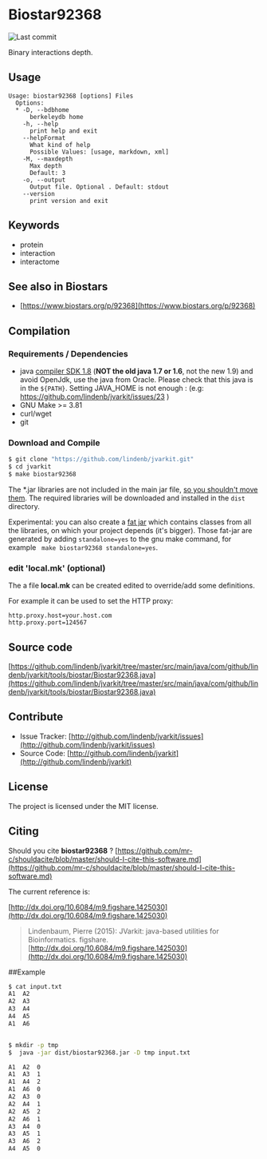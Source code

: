 # Biostar92368

![Last commit](https://img.shields.io/github/last-commit/lindenb/jvarkit.png)

Binary interactions depth.


## Usage

```
Usage: biostar92368 [options] Files
  Options:
  * -D, --bdbhome
      berkeleydb home
    -h, --help
      print help and exit
    --helpFormat
      What kind of help
      Possible Values: [usage, markdown, xml]
    -M, --maxdepth
      Max depth
      Default: 3
    -o, --output
      Output file. Optional . Default: stdout
    --version
      print version and exit

```


## Keywords

 * protein
 * interaction
 * interactome



## See also in Biostars

 * [https://www.biostars.org/p/92368](https://www.biostars.org/p/92368)


## Compilation

### Requirements / Dependencies

* java [compiler SDK 1.8](http://www.oracle.com/technetwork/java/index.html) (**NOT the old java 1.7 or 1.6**, not the new 1.9) and avoid OpenJdk, use the java from Oracle. Please check that this java is in the `${PATH}`. Setting JAVA_HOME is not enough : (e.g: https://github.com/lindenb/jvarkit/issues/23 )
* GNU Make >= 3.81
* curl/wget
* git


### Download and Compile

```bash
$ git clone "https://github.com/lindenb/jvarkit.git"
$ cd jvarkit
$ make biostar92368
```

The *.jar libraries are not included in the main jar file, [so you shouldn't move them](https://github.com/lindenb/jvarkit/issues/15#issuecomment-140099011 ).
The required libraries will be downloaded and installed in the `dist` directory.

Experimental: you can also create a [fat jar](https://stackoverflow.com/questions/19150811/) which contains classes from all the libraries, on which your project depends (it's bigger). Those fat-jar are generated by adding `standalone=yes` to the gnu make command, for example ` make biostar92368 standalone=yes`.

### edit 'local.mk' (optional)

The a file **local.mk** can be created edited to override/add some definitions.

For example it can be used to set the HTTP proxy:

```
http.proxy.host=your.host.com
http.proxy.port=124567
```
## Source code 

[https://github.com/lindenb/jvarkit/tree/master/src/main/java/com/github/lindenb/jvarkit/tools/biostar/Biostar92368.java](https://github.com/lindenb/jvarkit/tree/master/src/main/java/com/github/lindenb/jvarkit/tools/biostar/Biostar92368.java)


## Contribute

- Issue Tracker: [http://github.com/lindenb/jvarkit/issues](http://github.com/lindenb/jvarkit/issues)
- Source Code: [http://github.com/lindenb/jvarkit](http://github.com/lindenb/jvarkit)

## License

The project is licensed under the MIT license.

## Citing

Should you cite **biostar92368** ? [https://github.com/mr-c/shouldacite/blob/master/should-I-cite-this-software.md](https://github.com/mr-c/shouldacite/blob/master/should-I-cite-this-software.md)

The current reference is:

[http://dx.doi.org/10.6084/m9.figshare.1425030](http://dx.doi.org/10.6084/m9.figshare.1425030)

> Lindenbaum, Pierre (2015): JVarkit: java-based utilities for Bioinformatics. figshare.
> [http://dx.doi.org/10.6084/m9.figshare.1425030](http://dx.doi.org/10.6084/m9.figshare.1425030)


##Example

```bash
$ cat input.txt
A1	A2
A2	A3
A3	A4
A4	A5
A1	A6


$ mkdir -p tmp
$  java -jar dist/biostar92368.jar -D tmp input.txt

A1	A2	0
A1	A3	1
A1	A4	2
A1	A6	0
A2	A3	0
A2	A4	1
A2	A5	2
A2	A6	1
A3	A4	0
A3	A5	1
A3	A6	2
A4	A5	0

```

